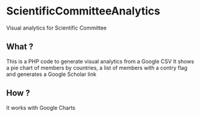 # ScientificCommitteeAnalytics
Visual analytics for Scientific Committee
## What ?
This is a PHP code to generate visual analytics from a Google CSV
It shows a pie chart of members by countries, a list of members with a contry flag and generates a Google Scholar link
## How ?
It works with Google Charts
